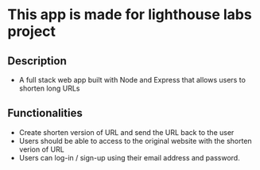 # This app is made for lighthouse labs project

## Description
- A full stack web app built with Node and Express that allows users to shorten long URLs 

## Functionalities
- Create shorten version of URL and send the URL back to the user
- Users should be able to access to the original website with the shorten verion of URL
- Users can log-in / sign-up using their email address and password.

